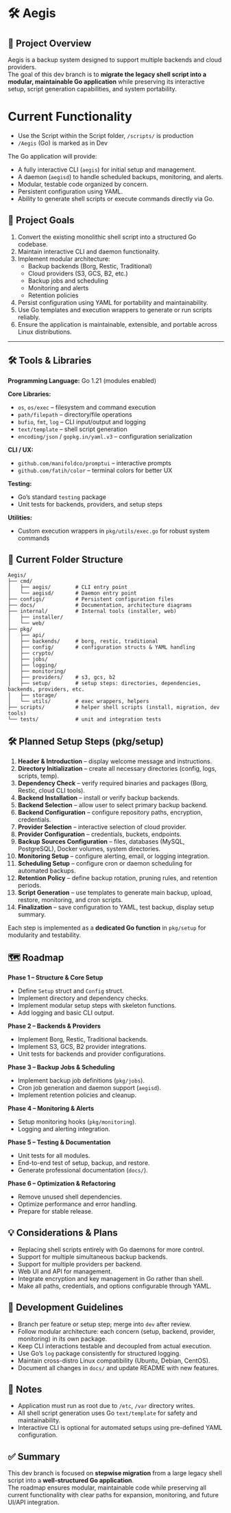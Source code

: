 # 🛠 Aegis

## 📌 Project Overview
Aegis is a backup system designed to support multiple backends and cloud providers.  
The goal of this dev branch is to **migrate the legacy shell script into a modular, maintainable Go application** while preserving its interactive setup, script generation capabilities, and system portability.

# Current Functionality
- Use the Script within the Script folder, `/scripts/` is production
- `/Aegis` (Go) is marked as in Dev

The Go application will provide:
- A fully interactive CLI (`aegis`) for initial setup and management.
- A daemon (`aegisd`) to handle scheduled backups, monitoring, and alerts.
- Modular, testable code organized by concern.
- Persistent configuration using YAML.
- Ability to generate shell scripts or execute commands directly via Go.

## 🎯 Project Goals
1. Convert the existing monolithic shell script into a structured Go codebase.
2. Maintain interactive CLI and daemon functionality.
3. Implement modular architecture:
   - Backup backends (Borg, Restic, Traditional)
   - Cloud providers (S3, GCS, B2, etc.)
   - Backup jobs and scheduling
   - Monitoring and alerts
   - Retention policies
4. Persist configuration using YAML for portability and maintainability.
5. Use Go templates and execution wrappers to generate or run scripts reliably.
6. Ensure the application is maintainable, extensible, and portable across Linux distributions.

---

## 🛠 Tools & Libraries
**Programming Language:** Go 1.21 (modules enabled)

**Core Libraries:**
- `os`, `os/exec` – filesystem and command execution
- `path/filepath` – directory/file operations
- `bufio`, `fmt`, `log` – CLI input/output and logging
- `text/template` – shell script generation
- `encoding/json` / `gopkg.in/yaml.v3` – configuration serialization

**CLI / UX:**
- `github.com/manifoldco/promptui` – interactive prompts
- `github.com/fatih/color` – terminal colors for better UX

**Testing:**
- Go’s standard `testing` package
- Unit tests for backends, providers, and setup steps

**Utilities:**
- Custom execution wrappers in `pkg/utils/exec.go` for robust system commands

## 📁 Current Folder Structure

```
Aegis/
├── cmd/  
│   ├── aegis/        # CLI entry point  
│   └── aegisd/       # Daemon entry point  
├── configs/          # Persistent configuration files  
├── docs/             # Documentation, architecture diagrams  
├── internal/         # Internal tools (installer, web)  
│   ├── installer/  
│   └── web/  
├── pkg/  
│   ├── api/  
│   ├── backends/     # borg, restic, traditional  
│   ├── config/       # configuration structs & YAML handling  
│   ├── crypto/  
│   ├── jobs/  
│   ├── logging/  
│   ├── monitoring/  
│   ├── providers/    # s3, gcs, b2  
│   ├── setup/        # setup steps: directories, dependencies, backends, providers, etc.  
│   ├── storage/  
│   └── utils/        # exec wrappers, helpers  
├── scripts/          # helper shell scripts (install, migration, dev tools)  
└── tests/            # unit and integration tests  
```

## 🛠 Planned Setup Steps (pkg/setup)
1. **Header & Introduction** – display welcome message and instructions.  
2. **Directory Initialization** – create all necessary directories (config, logs, scripts, temp).  
3. **Dependency Check** – verify required binaries and packages (Borg, Restic, cloud CLI tools).  
4. **Backend Installation** – install or verify backup backends.  
5. **Backend Selection** – allow user to select primary backup backend.  
6. **Backend Configuration** – configure repository paths, encryption, credentials.  
7. **Provider Selection** – interactive selection of cloud provider.  
8. **Provider Configuration** – credentials, buckets, endpoints.  
9. **Backup Sources Configuration** – files, databases (MySQL, PostgreSQL), Docker volumes, system directories.  
10. **Monitoring Setup** – configure alerting, email, or logging integration.  
11. **Scheduling Setup** – configure cron or daemon scheduling for automated backups.  
12. **Retention Policy** – define backup rotation, pruning rules, and retention periods.  
13. **Script Generation** – use templates to generate main backup, upload, restore, monitoring, and cron scripts.  
14. **Finalization** – save configuration to YAML, test backup, display setup summary.

Each step is implemented as a **dedicated Go function** in `pkg/setup` for modularity and testability.

## 🗺 Roadmap
**Phase 1 – Structure & Core Setup**
- Define `Setup` struct and `Config` struct.
- Implement directory and dependency checks.
- Implement modular setup steps with skeleton functions.
- Add logging and basic CLI output.

**Phase 2 – Backends & Providers**
- Implement Borg, Restic, Traditional backends.
- Implement S3, GCS, B2 provider integrations.
- Unit tests for backends and provider configurations.

**Phase 3 – Backup Jobs & Scheduling**
- Implement backup job definitions (`pkg/jobs`).
- Cron job generation and daemon support (`aegisd`).
- Implement retention policies and cleanup.

**Phase 4 – Monitoring & Alerts**
- Setup monitoring hooks (`pkg/monitoring`).
- Logging and alerting integration.

**Phase 5 – Testing & Documentation**
- Unit tests for all modules.
- End-to-end test of setup, backup, and restore.
- Generate professional documentation (`docs/`).

**Phase 6 – Optimization & Refactoring**
- Remove unused shell dependencies.
- Optimize performance and error handling.
- Prepare for stable release.

## 💡 Considerations & Plans
- Replacing shell scripts entirely with Go daemons for more control.
- Support for multiple simultaneous backup backends.
- Support for multiple providers per backend.
- Web UI and API for management.
- Integrate encryption and key management in Go rather than shell.
- Make all paths, credentials, and options configurable through YAML.

## 🚀 Development Guidelines
- Branch per feature or setup step; merge into `dev` after review.
- Follow modular architecture: each concern (setup, backend, provider, monitoring) in its own package.
- Keep CLI interactions testable and decoupled from actual execution.
- Use Go’s `log` package consistently for structured logging.
- Maintain cross-distro Linux compatibility (Ubuntu, Debian, CentOS).
- Document all changes in `docs/` and update README with new features.

## 📌 Notes
- Application must run as root due to `/etc`, `/var` directory writes.  
- All shell script generation uses Go `text/template` for safety and maintainability.  
- Interactive CLI is optional for automated setups using pre-defined YAML configuration.

## ✅ Summary
This dev branch is focused on **stepwise migration** from a large legacy shell script into a **well-structured Go application**.  
The roadmap ensures modular, maintainable code while preserving all current functionality with clear paths for expansion, monitoring, and future UI/API integration.
